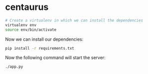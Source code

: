 # centaurus

```bash
# Create a virtualenv in which we can install the dependencies
virtualenv env
source env/bin/activate
```

Now we can install our dependencies:

```bash
pip install -r requirements.txt
```


Now the following command will start the server:

```bash
./app.py

```
